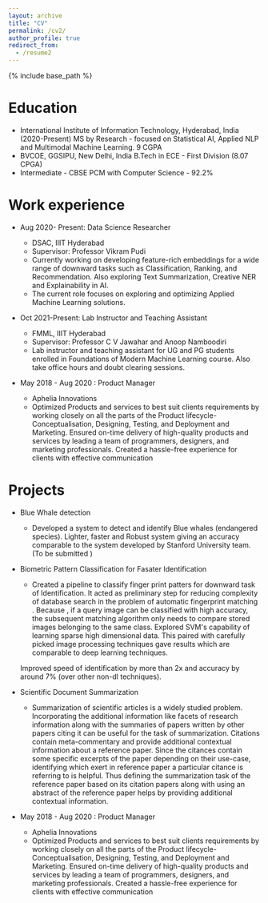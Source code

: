 ```yaml
---
layout: archive
title: "CV"
permalink: /cv2/
author_profile: true
redirect_from:
  - /resume2
---
```


{% include base_path %}

Education
======
* International Institute of Information Technology, Hyderabad, India (2020-Present)
MS by Research - focused on Statistical AI, Applied NLP and Multimodal Machine Learning. 
9 CGPA
* BVCOE, GGSIPU, New Delhi, India
B.Tech in ECE - First Division (8.07 CPGA)
* Intermediate - CBSE
PCM with Computer Science - 92.2%

Work experience
======
* Aug 2020- Present: Data Science Researcher
  * DSAC, IIIT Hyderabad
  * Supervisor: Professor Vikram Pudi
  * Currently working on developing feature-rich embeddings for a wide range of downward tasks such as Classification, Ranking, and Recommendation. Also exploring Text Summarization, Creative NER and Explainability in AI.
  * The current role focuses on exploring and optimizing Applied Machine Learning solutions. 

* Oct 2021-Present: Lab Instructor and Teaching Assistant
  * FMML, IIIT Hyderabad
  * Supervisor: Professor C V Jawahar and Anoop Namboodiri
  * Lab instructor and teaching assistant for UG and PG students enrolled in Foundations of Modern Machine Learning course. Also take office hours and doubt clearing sessions.


* May 2018 - Aug 2020 : Product Manager 
  * Aphelia Innovations
  * Optimized Products and services to best suit clients requirements by working closely on all the parts of the Product lifecycle- Conceptualisation, Designing, Testing,  and Deployment and Marketing.
  Ensured on-time delivery of high-quality products and services by leading a team of programmers, designers, and marketing professionals.
  Created a hassle-free experience for clients with effective communication

 
Projects
======
* Blue Whale detection
  * Developed a system to detect and identify Blue whales (endangered species). 
  Lighter, faster and Robust system giving an accuracy comparable to the system developed by Stanford University team.
  (To be submitted )

* Biometric Pattern Classification for Fasater Identification
  * Created a pipeline to classify finger print patters for downward task of Identification. It acted as preliminary step for reducing complexity of database search in the problem of automatic fingerprint matching . Because , if a query image can be classified with high accuracy, the subsequent matching algorithm only needs to compare stored images belonging to the same class.
  Explored SVM's capability of learning sparse high dimensional data. This paired with carefully picked image processing techniques gave results which are comparable to deep learning techniques.

  Improved speed of identification by more than 2x and accuracy by around 7% (over other non-dl techniques).  

* Scientific Document Summarization
  * Summarization of scientific articles is a widely studied problem. Incorporating the additional information like facets of research information along with the summaries of papers written by other papers citing it can be useful for the task of summarization. Citations contain meta-commentary and provide additional contextual information about a reference paper. Since the citances contain some specific excerpts of the paper depending on their use-case, identifying which exert in reference paper a particular citance is referring to is helpful. Thus defining the summarization task of the reference paper based on its citation papers along with using an abstract of the reference paper helps by providing additional contextual information.



* May 2018 - Aug 2020 : Product Manager 
  * Aphelia Innovations
  * Optimized Products and services to best suit clients requirements by working closely on all the parts of the Product lifecycle- Conceptualisation, Designing, Testing,  and Deployment and Marketing.
  Ensured on-time delivery of high-quality products and services by leading a team of programmers, designers, and marketing professionals.
  Created a hassle-free experience for clients with effective communication

 
